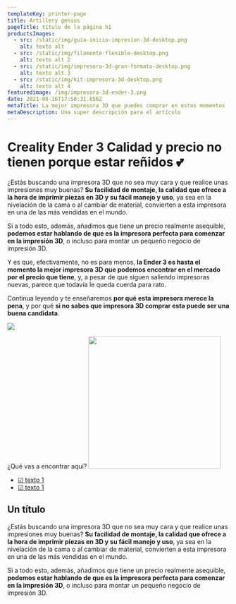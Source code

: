 ```yaml
---
templateKey: printer-page
title: Artillery genius
pageTitle: título de la página h1
productsImages:
  - src: /static/img/guia-inicio-impresion-3d-desktop.png
    alt: texto alt
  - src: /static/img/filamento-flexible-desktop.png
    alt: texto alt 2
  - src: /static/img/impresora-3d-gran-formato-desktop.png
    alt: texto alt 3
  - src: /static/img/kit-impresora-3d-desktop.png
    alt: texto alt 4
featuredimage: /img/impresora-3d-ender-3.png
date: 2021-06-16T17:50:31.856Z
metaTitle: La mejor impresora 3D que puedes comprar en estos momentos
metaDescription: Una super descripción para el artículo
---
```

<div class="flex justify-center w-full border-b-2">
    <div class="flex flex-col justify-between w-full md:w-4/5 md:flex-row">
        <div class="flex justify-center flex-1">
            <div class="w-full p-2">
                <h1 class="p-2 text-center"><span
                        class="block text-3xl text-primary-500 md:text-4xl lg:text-5xl">Creality Ender
                        3</span> <span class="block text-xl font-extralight md:text-2xl lg:text-3xl">Calidad y precio no tienen porque estar reñidos 💕</span></h1>
                <p class="p-2 text-lg font-light text-blueGray-600">¿Estás buscando una impresora 3D que no sea muy cara y que realice unas impresiones muy buenas? <b class="font-bold">Su facilidad de montaje, la calidad que ofrece a la hora de imprimir piezas en 3D y su fácil manejo y uso</b>, ya sea en la nivelación de la cama o al cambiar de material, convierten a esta impresora en una de las más vendidas en el mundo.</p>
                <p class="p-2 text-lg font-light text-blueGray-600">Si a todo esto, además, añadimos que tiene un precio realmente asequible, <b class="font-bold">podemos estar hablando de que es la impresora perfecta para comenzar en la impresión 3D</b>, o incluso para montar un pequeño negocio de impresión 3D.</p>
                <p class="p-2 text-lg font-light text-blueGray-600">Y es que, efectivamente, no es para menos, <b class="font-bold">la Ender 3 es hasta el momento la mejor impresora 3D que podemos encontrar en el mercado por el precio que tiene</b>, y, a pesar de que siguen saliendo impresoras nuevas, parece que todavía le queda cuerda para rato.</p>
                <p class="p-2 text-lg font-light text-blueGray-600">Continua leyendo y te enseñaremos <b class="font-bold">por qué esta impresora merece la pena</b>, y por qué <b class="font-bold">si no sabes que impresora 3D comprar esta puede ser una buena candidata</b>.</p>
            </div>
        </div>
        <div class="flex items-center justify-center flex-1">

![](/img/impresora-3d-ender-3.png)
        </div>
    </div>

</div>
<div class="flex justify-center w-full">
    <div class="flex flex-col justify-between w-full md:w-4/5 md:flex-row">
        <div class="flex justify-center flex-1">
            <div class="flex flex-col items-center justify-center w-full p-2">
                <span class="block p-2 text-xl text-center font-extralight md:text-2xl lg:text-3xl">¿Qué vas a encontrar aquí?</span>

<img src="https://cocky-yalow-a9e1a8.netlify.app/img/printy-animation-02.png" width="300" />
            </div>
        </div>
        <div class="flex items-center justify-center flex-1">
            <ul class="text-lg">
                <li><a href="">☑ texto 1</a></li>
                <li><a href="">☑ texto 1</a></li>
            </ul>
        </div>
   </div>
</div>
<div class="flex justify-center w-full p-2">
    <div class="flex flex-col w-full md:w-4/5">
        <h2 class="block text-3xl text-primary-500 md:text-4xl lg:text-5xl">Un título</h2>
        <p class="p-2 text-lg font-light text-blueGray-600">¿Estás buscando una impresora 3D que no sea muy cara y que realice unas impresiones muy buenas? <b class="font-bold">Su facilidad de montaje, la calidad que ofrece a la hora de imprimir piezas en 3D y su fácil manejo y uso</b>, ya sea en la nivelación de la cama o al cambiar de material, convierten a esta impresora en una de las más vendidas en el mundo.</p>
                <p class="p-2 text-lg font-light text-blueGray-600">Si a todo esto, además, añadimos que tiene un precio realmente asequible, <b class="font-bold">podemos estar hablando de que es la impresora perfecta para comenzar en la impresión 3D</b>, o incluso para montar un pequeño negocio de impresión 3D.</p>
   </div>
</div>